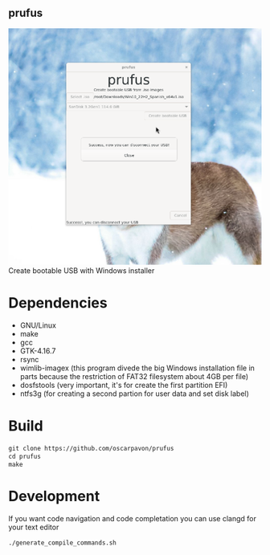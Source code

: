 ## prufus
![bootloader](screenshot1.png)
Create bootable USB with Windows installer
# Dependencies
- GNU/Linux
- make
- gcc
- GTK-4.16.7
- rsync
- wimlib-imagex (this program divede the big Windows installation file in parts because the restriction of FAT32 filesystem about 4GB per file)
- dosfstools (very important, it's for create the first partition EFI)
- ntfs3g (for creating a second partion for user data and set disk label)

# Build

```
git clone https://github.com/oscarpavon/prufus
cd prufus
make
```
# Development
If you want code navigation and code completation you can use clangd for your text editor
```
./generate_compile_commands.sh
```
